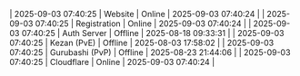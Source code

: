 | 2025-09-03 07:40:25 | Website | Online | 2025-09-03 07:40:24 |
| 2025-09-03 07:40:25 | Registration | Online | 2025-09-03 07:40:24 |
| 2025-09-03 07:40:25 | Auth Server | Offline | 2025-08-18 09:33:31 |
| 2025-09-03 07:40:25 | Kezan (PvE) | Offline | 2025-08-03 17:58:02 |
| 2025-09-03 07:40:25 | Gurubashi (PvP) | Offline | 2025-08-23 21:44:06 |
| 2025-09-03 07:40:25 | Cloudflare | Online | 2025-09-03 07:40:24 |
